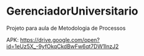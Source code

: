 # GerenciadorUniversitario
Projeto para aula de Metodologia de Processos

APK: https://drive.google.com/open?id=1eUz5X_-9yfOkqCkdBwFw6qt7DW1lnzJ2
